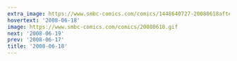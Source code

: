 ```yaml
---
extra_image: https://www.smbc-comics.com/comics/1448640727-20080618after.png
hovertext: '2008-06-18'
image: https://www.smbc-comics.com/comics/20080618.gif
next: '2008-06-19'
prev: '2008-06-17'
title: '2008-06-18'
---
```

